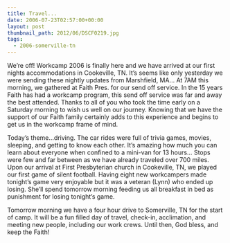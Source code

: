 ```yaml
---
title: Travel...
date: 2006-07-23T02:57:00+00:00
layout: post
thumbnail_path: 2012/06/DSCF0219.jpg
tags:
  - 2006-somerville-tn
---
```

We’re off! Workcamp 2006 is finally here and we have arrived at our first nights accommodations in Cookeville, TN. It’s seems like only yesterday we were sending these nightly updates from Marshfield, MA&#8230; At 7AM this morning, we gathered at Faith Pres. for our send off service. In the 15 years Faith has had a workcamp program, this send off service was far and away the best attended. Thanks to all of you who took the time early on a Saturday morning to wish us well on our journey. Knowing that we have the support of our Faith family certainly adds to this experience and begins to get us in the workcamp frame of mind.

Today’s theme&#8230;driving. The car rides were full of trivia games, movies, sleeping, and getting to know each other. It’s amazing how much you can learn about everyone when confined to a mini-van for 13 hours&#8230; Stops were few and far between as we have already traveled over 700 miles. Upon our arrival at First Presbyterian church in Cookeville, TN, we played our first game of silent football. Having eight new workcampers made tonight’s game very enjoyable but it was a veteran (Lynn) who ended up losing. She’ll spend tomorrow morning feeding us all breakfast in bed as punishment for losing tonight’s game.

Tomorrow morning we have a four hour drive to Somerville, TN for the start of camp. It will be a fun filled day of travel, check-in, acclimation, and meeting new people, including our work crews. Until then, God bless, and keep the Faith!